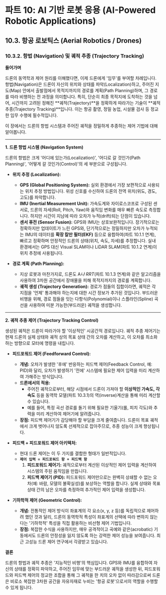 # 파트 10: AI 기반 로봇 응용 (AI-Powered Robotic Applications)

## 10.3. 항공 로보틱스 (Aerial Robotics / Drones)

### 10.3.2. 항법 (Navigation) 및 궤적 추종 (Trajectory Tracking)

**들어가며**

드론의 동역학과 제어 원리를 이해했다면, 이제 드론에게 '임무'를 부여할 차례입니다. 항법(Navigation)은 드론이 자신의 위치와 상태를 파악(Localization)하고, 주어진 지도(Map) 안에서 출발점에서 목적지까지의 경로를 계획(Path Planning)하며, 그 경로를 따라 비행하는 전 과정을 의미합니다. 특히, 단순히 최종 목적지에 도착하는 것을 넘어, 시간까지 고려된 정해진 **궤적(Trajectory)**을 정확하게 따라가는 기술이 **궤적 추종(Trajectory Tracking)**입니다. 이는 항공 촬영, 정밀 농업, 시설물 검사 등 정교한 임무 수행에 필수적입니다.

이 장에서는 드론의 항법 시스템과 주어진 궤적을 정밀하게 추종하는 제어 기법에 대해 알아봅니다.

---

**1. 드론 항법 시스템 (Navigation System)**

드론의 항법은 크게 '어디에 있는가(Localization)', '어디로 갈 것인가(Path Planning)', '어떻게 갈 것인가(Control)'의 세 부분으로 구성됩니다.

- **위치 추정 (Localization):**
  - **GPS (Global Positioning System):** 실외 환경에서 가장 보편적으로 사용되는 위치 추정 방법입니다. 위성 신호를 수신하여 드론의 전역 위치(위도, 경도, 고도)를 파악합니다.
  - **IMU (Inertial Measurement Unit):** 가속도계와 자이로스코프로 구성된 센서로, 드론의 자세(Roll, Pitch, Yaw)와 움직임 변화를 매우 빠른 속도로 측정합니다. 하지만 시간이 지남에 따라 오차가 누적(drift)되는 단점이 있습니다.
  - **센서 퓨전 (Sensor Fusion):** GPS와 IMU는 상호보완적입니다. 장기적으로는 정확하지만 업데이트가 느린 GPS와, 단기적으로는 정밀하지만 오차가 누적되는 IMU의 데이터를 **확장 칼만 필터(EKF)** 등으로 융합하여(파트 10.1.1 연계), 빠르고 정확하며 안정적인 드론의 상태(위치, 속도, 자세)를 추정합니다. 실내 환경에서는 GPS 대신 Visual SLAM이나 LiDAR SLAM(파트 10.1.2 연계)이 위치 추정에 사용됩니다.

- **경로 계획 (Path Planning):**
  - 지상 로봇과 마찬가지로, 드론도 A*나 RRT*(파트 10.1.3 연계)와 같은 알고리즘을 사용하여 3차원 공간에서 장애물을 피해 목적지까지의 경로를 계획합니다.
  - **궤적 생성 (Trajectory Generation):** 경로가 점들의 집합이라면, 궤적은 각 지점을 '언제' 통과해야 하는지에 대한 시간 정보가 추가된 것입니다. 부드러운 비행을 위해, 경로 점들을 잇는 다항식(Polynomial)이나 스플라인(Spline) 곡선을 사용하여 미분 가능한(부드러운) 궤적을 생성합니다.

---

**2. 궤적 추종 제어 (Trajectory Tracking Control)**

생성된 궤적은 드론이 따라가야 할 '이상적인' 시공간적 경로입니다. 궤적 추종 제어기는 현재 드론의 실제 상태와 궤적 상의 목표 상태 간의 오차를 계산하고, 이 오차를 최소화하는 방향으로 모터에 명령을 내립니다.

- **피드포워드 제어 (Feedforward Control):**
  - **개념:** 오차가 발생한 '후에' 반응하는 피드백 제어(Feedback Control, 예: PID)와 달리, 오차가 발생하기 '전에' 시스템에 필요한 제어 입력을 미리 계산하여 가해주는 방식입니다.
  - **드론에서의 적용:**
    - 주어진 궤적으로부터, 해당 시점에서 드론이 가져야 할 **이상적인 가속도, 각속도** 등을 동역학 모델(파트 10.3.1)의 역(inverse)계산을 통해 미리 계산할 수 있습니다.
    - 예를 들어, 특정 곡선 경로를 돌기 위해 필요한 기울기(롤, 피치 각도)와 추력을 미리 계산하여 제어기에 알려줍니다.
  - **장점:** 피드백 제어기가 감당해야 할 부담을 크게 줄여줍니다. 드론이 목표 궤적에서 크게 벗어나지 않도록 선제적으로 잡아주므로, 추종 성능이 크게 향상됩니다.

- **피드백 + 피드포워드 제어 아키텍처:**
  - 현대 드론 제어는 이 두 가지를 결합한 형태가 일반적입니다.
  - **`제어 입력 = 피드포워드 항 + 피드백 항`**
    1. **피드포워드 제어기:** 궤적으로부터 계산된 이상적인 제어 입력을 계산하여 시스템의 주된 움직임을 만듭니다.
    2. **피드백 제어기 (PID):** 피드포워드 제어만으로는 완벽히 상쇄할 수 없는 오차(예: 바람, 모델의 불확실성)를 보상하는 역할을 합니다. 실제 상태와 목표 상태 간의 남은 오차를 측정하여 추가적인 제어 입력을 생성합니다.

- **기하학적 제어 (Geometric Control):**
  - **개념:** 전통적인 제어 방식이 좌표계의 각 요소(x, y, z 등)를 독립적으로 제어하려 했던 것과 달리, 드론의 동역학적 특성이 좌표계의 선택에 따라 변하지 않는다는 '기하학적' 특성을 직접 활용하는 비선형 제어 기법입니다.
  - **장점:** 복잡한 수식을 사용하지만, 매우 공격적이고 곡예와 같은(acrobatic) 기동에서도 드론의 안정성을 잃지 않도록 하는 강력한 제어 성능을 보여줍니다. 최근 고성능 드론 제어 연구에서 각광받고 있습니다.

**결론**

드론의 항법과 궤적 추종은 '지능적인 비행'의 핵심입니다. GPS와 IMU를 융합하여 자신의 상태를 정확히 파악하고, 주어진 임무에 맞는 부드러운 궤적을 생성한 뒤, 피드포워드와 피드백 제어의 정교한 조합을 통해 그 궤적을 한 치의 오차 없이 따라감으로써 드론은 비로소 복잡한 3차원 공간을 자유자재로 누비는 '항공 로봇'으로서의 역할을 수행할 수 있게 됩니다.

